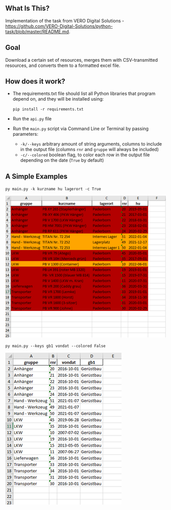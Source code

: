 ## What Is This?


Implementation of the task from VERO Digital Solutions - https://github.com/VERO-Digital-Solutions/python-task/blob/master/README.md.

## Goal


Download a certain set of resources, merges them with CSV-transmitted resources, and converts them to a formatted excel file.

## How does it work?


- The requirements.txt file should list all Python libraries that program depend on, and they will be installed using:

  `pip install -r requirements.txt`
- Run the `api.py` file 
- Run the `main.py` script via Command Line or Terminal by passing parameters:
  - `-k/--keys` arbitrary amount of string arguments, columns to include in the output file (columns `rnr` and `gruppe` will always be included)
  - `-c/--colored` boolean flag, to color each row in the output file depending on the date (`True` by default)


## A Simple Examples


`py main.py -k kurzname hu lagerort -c True`

![image info](images/output.png)

`py main.py --keys gb1 vondat --colored False`

![image info](images/output2.png)
